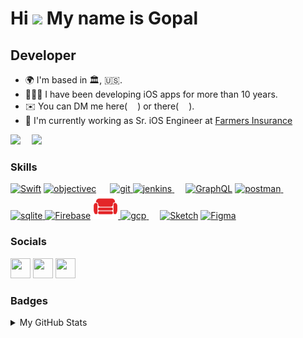 Hi ![](https://user-images.githubusercontent.com/18350557/176309783-0785949b-9127-417c-8b55-ab5a4333674e.gif) My name is Gopal
=============================================================================================================================
Developer
---------
* 🌍  I'm based in 🏛️, 🇺🇸.
* 👨🏻‍💻  I have been developing iOS apps for more than 10 years.
* ✉️  You can DM me here(<a href="https://www.twitter.com/gopal_iosdev" target="_blank" rel="noreferrer"><img src="https://raw.githubusercontent.com/danielcranney/readme-generator/main/public/icons/socials/twitter.svg" width="16" height="16" /></a>) or there(<a href="https://www.linkedin.com/in/gopal-rao-gurram-85a715103" target="_blank" rel="noreferrer"><img src="https://raw.githubusercontent.com/danielcranney/readme-generator/main/public/icons/socials/linkedin.svg" width="16" height="16" /></a>).
* 🚀 I'm currently working as Sr. iOS Engineer at [Farmers Insurance](https://apps.apple.com/us/app/farmers-insurance-inc/id373431224)

<a href="https://www.twitter.com/gopal_iosdev" target="_blank" rel="noreferrer"><img
                  src="https://img.shields.io/twitter/follow/gopal_iosdev?logo=twitter&style=for-the-badge&color=0891b2&labelColor=1c1917"/></a>&emsp;
<a href="https://www.github.com/gopal-iosdev" target="_blank" rel="noreferrer"><img
                  src="https://img.shields.io/github/followers/gopal-iosdev?logo=github&style=for-the-badge&color=0891b2&labelColor=1c1917" /></a>&emsp;
                  
### Skills

<p align="left">
<a href="https://developer.apple.com/swift/" target="_blank" rel="noreferrer"><img src="https://raw.githubusercontent.com/danielcranney/readme-generator/main/public/icons/skills/swift-colored.svg" width="36" height="36" alt="Swift" /></a>
<a href="https://developer.apple.com/library/archive/documentation/Cocoa/Conceptual/ProgrammingWithObjectiveC/Introduction/Introduction.html" target="_blank" rel="noreferrer"> <img src="https://www.vectorlogo.zone/logos/apple_objectivec/apple_objectivec-icon.svg" alt="objectivec" width="40" height="40"/></a>
&emsp;
<a href="https://git-scm.com/" target="_blank" rel="noreferrer"> <img src="https://www.vectorlogo.zone/logos/git-scm/git-scm-icon.svg" alt="git" width="40" height="40"/> </a>
<a href="https://www.jenkins.io" target="_blank" rel="noreferrer"> <img src="https://www.vectorlogo.zone/logos/jenkins/jenkins-icon.svg" alt="jenkins" width="40" height="40"/> </a>
&emsp;
<a href="https://graphql.org/" target="_blank" rel="noreferrer"><img src="https://raw.githubusercontent.com/danielcranney/readme-generator/main/public/icons/skills/graphql-colored.svg" width="36" height="36" alt="GraphQL" /></a>
<a href="https://postman.com" target="_blank" rel="noreferrer"> <img src="https://www.vectorlogo.zone/logos/getpostman/getpostman-icon.svg" alt="postman" width="40" height="40"/> </a>
&emsp;
<a href="https://www.sqlite.org/" target="_blank" rel="noreferrer"> <img src="https://www.vectorlogo.zone/logos/sqlite/sqlite-icon.svg" alt="sqlite" width="40" height="40"/> </a>
<a href="https://firebase.google.com/" target="_blank" rel="noreferrer"><img src="https://raw.githubusercontent.com/danielcranney/readme-generator/main/public/icons/skills/firebase-colored.svg" width="36" height="36" alt="Firebase" /></a>
<a href="https://couchdb.apache.org/" target="_blank" rel="noreferrer"> <img src="https://raw.githubusercontent.com/devicons/devicon/0d6c64dbbf311879f7d563bfc3ccf559f9ed111c/icons/couchdb/couchdb-original.svg" alt="couchdb" width="40" height="40"/> </a> 
<a href="https://cloud.google.com" target="_blank" rel="noreferrer"> <img src="https://www.vectorlogo.zone/logos/google_cloud/google_cloud-icon.svg" alt="gcp" width="40" height="40"/> </a> 
&emsp;
<a href="https://www.sketch.com/" target="_blank" rel="noreferrer"><img src="https://raw.githubusercontent.com/danielcranney/readme-generator/main/public/icons/skills/sketch-colored.svg" width="36" height="36" alt="Sketch" /></a>
<a href="https://www.figma.com/" target="_blank" rel="noreferrer"><img src="https://raw.githubusercontent.com/danielcranney/readme-generator/main/public/icons/skills/figma-colored.svg" width="36" height="36" alt="Figma" /></a> 
</p>


### Socials

<p align="left">
<a href="https://www.twitter.com/gopal_iosdev" target="_blank" rel="noreferrer"><img src="https://raw.githubusercontent.com/danielcranney/readme-generator/main/public/icons/socials/twitter.svg" width="32" height="32" /></a>
<a href="https://www.linkedin.com/in/gopal-rao-gurram-85a715103" target="_blank" rel="noreferrer"><img src="https://raw.githubusercontent.com/danielcranney/readme-generator/main/public/icons/socials/linkedin.svg" width="32" height="32" /></a> 
<a href="https://www.stackoverflow.com/users/5817372/gopal-iosdev" target="_blank" rel="noreferrer"><img src="https://raw.githubusercontent.com/danielcranney/readme-generator/main/public/icons/socials/stackoverflow.svg" width="32" height="32" /></a> 
</p>

### Badges

<details>

<summary> My GitHub Stats</summary> <br>

<p align="left">
<a href="http://www.github.com/gopal-iosdev"><img src="https://github-readme-stats.vercel.app/api?username=gopal-iosdev&show_icons=true&hide=&count_private=true&title_color=0891b2&text_color=ffffff&icon_color=0891b2&bg_color=1c1917&hide_border=true&show_icons=true" alt="danielcranney's GitHub stats" /></a>
</p>
<p align="left">
<a href="https://github.com/gopal-iosdev" align="left"><img src="https://github-readme-stats.vercel.app/api/top-langs/?username=gopal-iosdev&langs_count=10&title_color=0891b2&text_color=ffffff&icon_color=0891b2&bg_color=1c1917&hide_border=true&locale=en&custom_title=Top%20%Languages" alt="Top Languages" /></a>
</p>
</details>


